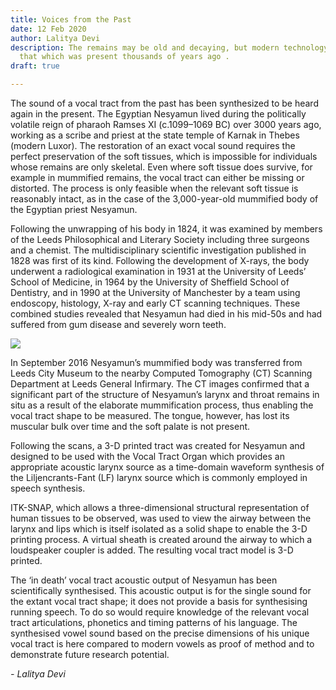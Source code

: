 ```yaml
---
title: Voices from the Past
date: 12 Feb 2020
author: Lalitya Devi
description: The remains may be old and decaying, but modern technology lets us discover
  that which was present thousands of years ago .
draft: true

---
```

The sound of a vocal tract from the past has been synthesized to be heard again in the present. The Egyptian Nesyamun lived during the politically volatile reign of pharaoh Ramses XI (c.1099–1069 BC) over 3000 years ago, working as a scribe and priest at the state temple of Karnak in Thebes (modern Luxor). The restoration of an exact vocal sound requires the perfect preservation of the soft tissues, which is impossible for individuals whose remains are only skeletal. Even where soft tissue does survive, for example in mummified remains, the vocal tract can either be missing or distorted. The process is only feasible when the relevant soft tissue is reasonably intact, as in the case of the 3,000-year-old mummified body of the Egyptian priest Nesyamun.

Following the unwrapping of his body in 1824, it was examined by members of the Leeds Philosophical and Literary Society including three surgeons and a chemist. The multidisciplinary scientific investigation published in 1828 was first of its kind. Following the development of X-rays, the body underwent a radiological examination in 1931 at the University of Leeds’ School of Medicine, in 1964 by the University of Sheffield School of Dentistry, and in 1990 at the University of Manchester by a team using endoscopy, histology, X-ray and early CT scanning techniques. These combined studies revealed that Nesyamun had died in his mid-50s and had suffered from gum disease and severely worn teeth.

![](/images/IMG-20200212-WA0008.jpg)

In September 2016 Nesyamun’s mummified body was transferred from Leeds City Museum to the nearby Computed Tomography (CT) Scanning Department at Leeds General Infirmary. The CT images confirmed that a significant part of the structure of Nesyamun’s larynx and throat remains in situ as a result of the elaborate mummification process, thus enabling the vocal tract shape to be measured. The tongue, however, has lost its muscular bulk over time and the soft palate is not present.

Following the scans, a 3-D printed tract was created for Nesyamun and designed to be used with the Vocal Tract Organ which provides an appropriate acoustic larynx source as a time-domain waveform synthesis of the Liljencrants-Fant (LF) larynx source which is commonly employed in speech synthesis.

ITK-SNAP, which allows a three-dimensional structural representation of human tissues to be observed, was used to view the airway between the larynx and lips which is itself isolated as a solid shape to enable the 3-D printing process. A virtual sheath is created around the airway to which a loudspeaker coupler is added. The resulting vocal tract model is 3-D printed.

The ‘in death’ vocal tract acoustic output of Nesyamun has been scientifically synthesised. This acoustic output is for the single sound for the extant vocal tract shape; it does not provide a basis for synthesising running speech. To do so would require knowledge of the relevant vocal tract articulations, phonetics and timing patterns of his language. The synthesised vowel sound based on the precise dimensions of his unique vocal tract is here compared to modern vowels as proof of method and to demonstrate future research potential.

_- Lalitya Devi_
